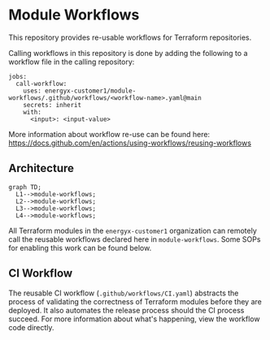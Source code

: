 # Module Workflows
This repository provides re-usable workflows for Terraform repositories.

Calling workflows in this repository is done by adding the following to a workflow file in the calling repository:
```
jobs:
  call-workflow:
    uses: energyx-customer1/module-workflows/.github/workflows/<workflow-name>.yaml@main
    secrets: inherit
    with:
      <input>: <input-value>
```

More information about workflow re-use can be found here: https://docs.github.com/en/actions/using-workflows/reusing-workflows

## Architecture
```mermaid
graph TD;
  L1-->module-workflows;
  L2-->module-workflows;
  L3-->module-workflows;
  L4-->module-workflows;
```

All Terraform modules in the `energyx-customer1` organization can remotely call the reusable workflows declared here in `module-workflows`. Some SOPs for enabling this work can be found below.


## CI Workflow
The reusable CI workflow (`.github/workflows/CI.yaml`) abstracts the process of validating the correctness of Terraform modules before they are deployed. It also automates the release process should the CI process succeed. For more information about what's happening, view the workflow code directly.
